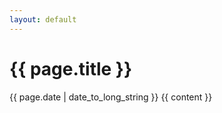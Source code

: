 ```yaml
---
layout: default
---
```


<h1>{{ page.title }}</h1>
<time datetime="{{ page.date | date: "%Y-%m-%d" }}">{{ page.date | date_to_long_string }}</time>
{{ content }}